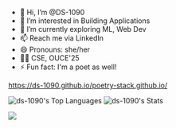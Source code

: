 - 👋 Hi, I’m @DS-1090
- 👀 I’m interested in Building Applications 
- 🌱 I’m currently exploring ML, Web Dev 
- 📫 Reach me via LinkedIn  
- 😄 Pronouns: she/her
- 👩‍🎓 CSE, OUCE'25
- ⚡ Fun fact: I'm a poet as well!
  
https://ds-1090.github.io/poetry-stack.github.io/
 <!---
DS-1090/DS-1090 is a ✨ special ✨ repository because its `README.md` (this file) appears on your GitHub profile.
You can click the Preview link to take a look at your changes.
--->
![ds-1090's Top Languages](https://github-readme-stats.vercel.app/api/top-langs/?username=ds-1090&theme=vue&show_icons=true&hide_border=true&layout=compact)  ![ds-1090's Stats](https://github-readme-stats.vercel.app/api?username=ds-1090&theme=vue&show_icons=true&hide_border=true&count_private=true)

<div align="left">
  <img src="https://visitor-badge.laobi.icu/badge?page_id=DS-1090"  />
</div>

 
